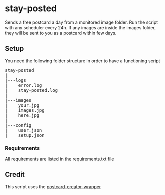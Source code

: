 # stay-posted
Sends a free postcard a day from a monitored image folder. Run the script with any scheduler every 24h. If any images are inside the images folder, they will be sent to you as a postcard within few days. 

## Setup

You need the following folder structure in order to have a functioning script
<pre>
stay-posted  
|  
|---logs  
|    error.log  
|    stay-posted.log  
|  
|---images  
|    your.jpg  
|    images.jpg  
|    here.jpg  
|  
|---config  
|    user.json  
|    setup.json
</pre>
### Requirements
All requirements are listed in the requirements.txt file

## Credit
This script uses the [postcard-creator-wrapper](https://github.com/abertschi/postcard_creator_wrapper)
